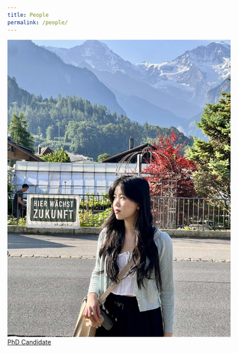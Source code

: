 ```yaml
---
title: People
permalink: /people/
---
```


<div class="text-center">
  <img src="assets/images/anhdang.jpg" class="img-thumbnail" alt="Ảnh Đăng">
  <div class="mt-2">
    <a href="/about/" class="text-decoration-none">PhD Candidate</a>
  </div>
</div>
